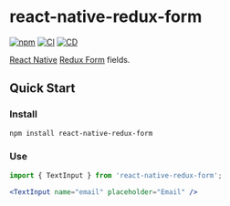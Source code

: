 # react-native-redux-form

[![npm](https://img.shields.io/npm/v/react-native-redux-form)](https://www.npmjs.com/package/react-native-redux-form)
[![CI](https://github.com/loginov-rocks/react-native-redux-form/actions/workflows/ci.yml/badge.svg)](https://github.com/loginov-rocks/react-native-redux-form/actions/workflows/ci.yml)
[![CD](https://github.com/loginov-rocks/react-native-redux-form/actions/workflows/cd.yml/badge.svg)](https://github.com/loginov-rocks/react-native-redux-form/actions/workflows/cd.yml)

[React Native](https://facebook.github.io/react-native/) [Redux Form](https://redux-form.com/) fields.

## Quick Start

### Install

```sh
npm install react-native-redux-form
```

### Use

```jsx
import { TextInput } from 'react-native-redux-form';

<TextInput name="email" placeholder="Email" />
```

